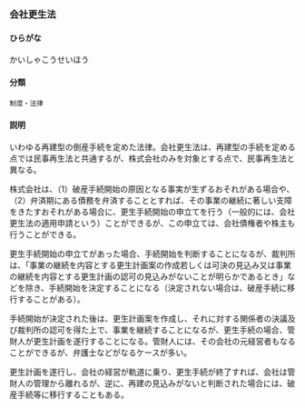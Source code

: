 <div style="display:none;">

## [あ行](securities-terms?id=あ行)
## [か行](securities-terms?id=か行)

</div>

### 会社更生法

#### ひらがな

かいしゃこうせいほう

#### 分類

`制度・法律`

#### 説明

いわゆる再建型の倒産手続を定めた法律。会社更生法は、再建型の手続を定める点では民事再生法と共通するが、株式会社のみを対象とする点で、民事再生法と異なる。
 
株式会社は、（1）破産手続開始の原因となる事実が生ずるおそれがある場合や、（2）弁済期にある債務を弁済することとすれば、その事業の継続に著しい支障をきたすおそれがある場合に、更生手続開始の申立てを行う（一般的には、会社更生法の適用申請という）ことができるが、この申立ては、会社債権者や株主も行うことができる。
 
更生手続開始の申立てがあった場合、手続開始を判断することになるが、裁判所は、「事業の継続を内容とする更生計画案の作成若しくは可決の見込み又は事業の継続を内容とする更生計画の認可の見込みがないことが明らかであるとき」などを除き、手続開始を決定することになる（決定されない場合は、破産手続に移行することがある）。
 
手続開始が決定された後は、更生計画案を作成し、それに対する関係者の決議及び裁判所の認可を得た上で、事業を継続することになるが、更生手続の場合、管財人が更生計画を遂行することになる。管財人には、その会社の元経営者もなることができるが、弁護士などがなるケースが多い。
 
更生計画を遂行し、会社の経営が軌道に乗り、更生手続が終了すれば、会社は管財人の管理から離れるが、逆に、再建の見込みがないと判断された場合には、破産手続等に移行することもある。

<div style="display:none;">

## [さ行](securities-terms?id=さ行)
## [た行](securities-terms?id=た行)
## [な行](securities-terms?id=な行)
## [は行](securities-terms?id=は行)
## [ま行](securities-terms?id=ま行)
## [や行](securities-terms?id=や行)
## [ら行](securities-terms?id=ら行)
## [わ行](securities-terms?id=わ行)
## [英数字・記号](securities-terms?id=英数字・記号)

</div>

